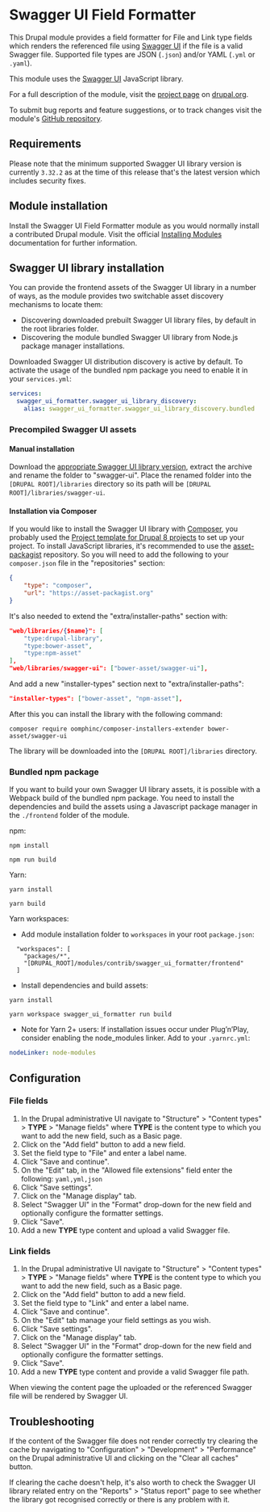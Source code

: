 # Swagger UI Field Formatter

This Drupal module provides a field formatter for File and Link type fields
which renders the referenced file using
[Swagger UI](https://swagger.io/tools/swagger-ui/) if the file is a valid
Swagger file. Supported file types are JSON (`.json`) and/or YAML (`.yml` or
`.yaml`).

This module uses the
[Swagger UI](https://github.com/swagger-api/swagger-ui) JavaScript library.

For a full description of the module, visit the
[project page](https://www.drupal.org/project/swagger_ui_formatter) on
[drupal.org](https://www.drupal.org/).

To submit bug reports and feature suggestions, or to track changes visit the
module's [GitHub repository](https://github.com/Pronovix/swagger_ui_formatter).

## Requirements

Please note that the minimum supported Swagger UI library version is currently
`3.32.2` as at the time of this release that's the latest version which includes
security fixes.

## Module installation

Install the Swagger UI Field Formatter module as you would normally install
a contributed Drupal module. Visit the official
[Installing Modules](https://www.drupal.org/node/1897420) documentation for
further information.

## Swagger UI library installation

You can provide the frontend assets of the Swagger UI library in a number of ways, as the
module provides two switchable asset discovery mechanisms to locate them:

* Discovering downloaded prebuilt Swagger UI library files, by default in the root libraries folder.
* Discovering the module bundled Swagger UI library from Node.js package manager installations.

Downloaded Swagger UI distribution discovery is active by default. To activate the usage of the bundled
npm package you need to enable it in your `services.yml`:

```yml
services:
  swagger_ui_formatter.swagger_ui_library_discovery:
    alias: swagger_ui_formatter.swagger_ui_library_discovery.bundled
```

### Precompiled Swagger UI assets

#### Manual installation

Download the
[appropriate Swagger UI library version](https://github.com/swagger-api/swagger-ui/releases),
extract the archive and rename the folder to "swagger-ui". Place the renamed folder into
the `[DRUPAL ROOT]/libraries` directory so its path will be
`[DRUPAL ROOT]/libraries/swagger-ui`.

#### Installation via Composer

If you would like to install the Swagger UI library with
[Composer](https://getcomposer.org/), you probably used the
[Project template for Drupal 8 projects](https://github.com/drupal/recommended-project)
to set up your project. To install JavaScript libraries, it's recommended to use
the [asset-packagist](https://asset-packagist.org/) repository. So you will need
to add the following to your `composer.json` file in the "repositories" section:

```json
{
    "type": "composer",
    "url": "https://asset-packagist.org"
}
```

It's also needed to extend the "extra/installer-paths" section with:

```json
"web/libraries/{$name}": [
    "type:drupal-library",
    "type:bower-asset",
    "type:npm-asset"
],
"web/libraries/swagger-ui": ["bower-asset/swagger-ui"],
```

And add a new "installer-types" section next to "extra/installer-paths":

```json
"installer-types": ["bower-asset", "npm-asset"],
```

After this you can install the library with the following command:

```shell
composer require oomphinc/composer-installers-extender bower-asset/swagger-ui
```

The library will be downloaded into the `[DRUPAL ROOT]/libraries` directory.

### Bundled npm package

If you want to build your own Swagger UI library assets, it is possible with a Webpack build of the bundled npm package.
You need to install the dependencies and build the assets using a Javascript package manager
in the `./frontend` folder of the module.


npm:

```shell
npm install

npm run build
```

Yarn:

```shell
yarn install

yarn build
```

Yarn workspaces:

* Add module installation folder to `workspaces` in your root `package.json`:

```
  "workspaces": [
    "packages/*",
    "[DRUPAL_ROOT]/modules/contrib/swagger_ui_formatter/frontend"
  ]
```
* Install dependencies and build assets:
```shell
yarn install

yarn workspace swagger_ui_formatter run build
```

* Note for Yarn 2+ users:
If installation issues occur under Plug’n’Play, consider enabling the node_modules linker.
Add to your `.yarnrc.yml`:
```yaml
nodeLinker: node-modules
```

## Configuration

### File fields

1. In the Drupal administrative UI navigate to "Structure" > "Content types" >
**TYPE** > "Manage fields" where **TYPE** is the content type to which you want
to add the new field, such as a Basic page.
2. Click on the "Add field" button to add a new field.
3. Set the field type to "File" and enter a label name.
4. Click "Save and continue".
5. On the "Edit" tab, in the "Allowed file extensions" field enter the
   following: `yaml,yml,json`
6. Click "Save settings".
7. Click on the "Manage display" tab.
8. Select "Swagger UI" in the "Format" drop-down for the new field and
optionally configure the formatter settings.
9. Click "Save".
10. Add a new **TYPE** type content and upload a valid Swagger file.

### Link fields

1. In the Drupal administrative UI navigate to "Structure" > "Content types" >
**TYPE** > "Manage fields" where **TYPE** is the content type to which you want
to add the new field, such as a Basic page.
2. Click on the "Add field" button to add a new field.
3. Set the field type to "Link" and enter a label name.
4. Click "Save and continue".
5. On the "Edit" tab manage your field settings as you wish.
6. Click "Save settings".
7. Click on the "Manage display" tab.
8. Select "Swagger UI" in the "Format" drop-down for the new field and
optionally configure the formatter settings.
9. Click "Save".
10. Add a new **TYPE** type content and provide a valid Swagger file path.

When viewing the content page the uploaded or the referenced Swagger file will
be rendered by Swagger UI.

## Troubleshooting

If the content of the Swagger file does not render correctly try
clearing the cache by navigating to "Configuration" > "Development" >
"Performance" on the Drupal administrative UI and clicking on the "Clear all
caches" button.

If clearing the cache doesn't help, it's also worth to check the Swagger UI
library related entry on the "Reports" > "Status report" page to see whether
the library got recognised correctly or there is any problem with it.
